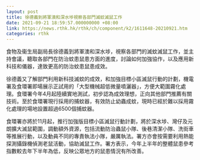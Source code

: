 ```yaml
---
layout: post
title: 徐德義到將軍澳和深水埗視察各部門滅蚊滅鼠工作
date: 2021-09-21 18:59:57.000000000 +08:00
link: https://news.rthk.hk/rthk/ch/component/k2/1611648-20210921.htm
categories: rthk
---
```


食物及衞生局副局長徐德義到將軍澳和深水埗，視察各部門的滅蚊滅鼠工作，並主持會議，聽取各部門在防治蚊患鼠患方面的進度，討論如何加強協作，以及應用新科技和儀器，達致更高的防治蚊患鼠患成效。

徐德義又了解部門利用新科技滅蚊的成效，和加強目標小區滅鼠行動的計劃，機電署及食環署即場展示正試用的「大型機械超低微量噴灑器」，方便大範圍霧化處理。食環署今年4月起陸續實地測試，初步認為成效理想，正向其他部門推薦有關技術。至於食環署現行採用的捕蚊器，有效防止幼蟲成蚊，現時已經於難以採用霧化處理的場地設置超過6500個捕蚊器。

食環署亦將於11月起，推行加強版目標小區滅鼠行動計劃，將於深水埗、灣仔及元朗擴大滅鼠範圍，調動額外資源，包括流動防治蟲鼠小隊、後巷清潔小隊、洗街車等推展行動，以及動員不同的專責執法小隊，嚴厲執法。署方亦會按需要利用熱能探測攝錄機偵測老鼠活動，協助滅鼠工作。署方表示，今年上半年的整體鼠患參考指數較去年下半年為低，反映公眾地方的鼠患情況有所改善。

